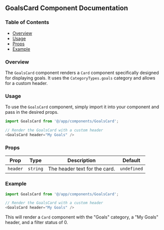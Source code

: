 ## GoalsCard Component Documentation

### Table of Contents

- [Overview](#overview)
- [Usage](#usage)
- [Props](#props)
- [Example](#example)

### Overview

The `GoalsCard` component renders a `Card` component specifically designed for displaying goals. It uses the `CategoryTypes.goals` category and allows for a custom header.

### Usage

To use the `GoalsCard` component, simply import it into your component and pass in the desired props.

```javascript
import GoalsCard from '@/app/components/GoalsCard';

// Render the GoalsCard with a custom header
<GoalsCard header="My Goals" />
```

### Props

| Prop | Type | Description | Default |
|---|---|---|---|
| `header` | `string` | The header text for the card. | `undefined` |

### Example

```javascript
import GoalsCard from '@/app/components/GoalsCard';

// Render the GoalsCard with a custom header
<GoalsCard header="My Goals" />
```

This will render a `Card` component with the "Goals" category, a "My Goals" header, and a filter status of 0.
